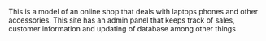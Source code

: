 This is a model of an online shop that deals with laptops phones and other accessories. This site has an admin panel that keeps track of sales, customer information and updating of database among other things
